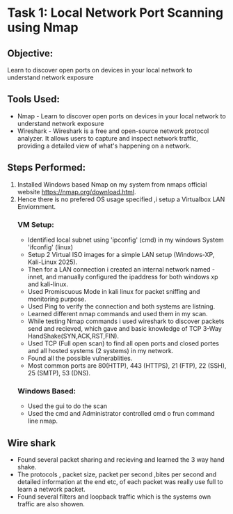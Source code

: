 # Task 1: Local Network Port Scanning using Nmap

## Objective:
Learn to discover open ports on devices in your local network to understand
network exposure

## Tools Used:
- Nmap - Learn to discover open ports on devices in your local network to understand
network exposure
- Wireshark - Wireshark is a free and open-source network protocol analyzer. It allows users to capture and inspect network traffic, providing a detailed view of what's happening on a network. 

## Steps Performed:
1. Installed Windows based Nmap on my system from nmaps official website https://nmap.org/download.html.
2. Hence there is no prefered OS usage specified ,i setup a Virtualbox LAN Enviornment.
   ### VM Setup:
   - Identified local subnet using 'ipconfig' (cmd) in my windows System 'ifconfig' (linux)
   - Setup 2 Virtual ISO images for a simple LAN setup (Windows-XP, Kali-Linux 2025).
   - Then for a LAN connection i created an internal network named -innet, and manually configured the ipaddress for both windows xp and kali-linux.
   - Used Promiscuous Mode in kali linux for packet sniffing and monitoring purpose.
   - Used Ping to verify the connection and both systems are listning.
   - Learned different nmap commands and used them in my scan.
   - While testing Nmap commands i used wireshark to discover packets send and recieved, which gave and basic knowledge of TCP 3-Way HandShake(SYN,ACK,RST,FIN).
   - Used TCP (Full open scan) to find all open ports and closed portes and all hosted systems (2 systems) in my network.
   - Found all the possible vulnerablities.
   - Most common ports are 80(HTTP), 443 (HTTPS),  21 (FTP), 22 (SSH), 25 (SMTP), 53 (DNS).
   ### Windows Based:
   - Used the gui to do the scan
   - Used the cmd and Administrator controlled cmd o frun command line nmap.
## Wire shark
- Found several packet sharing and recieving and learned the 3 way hand shake.
- The protocols , packet size, packet per second ,bites per second and detailed information at the end etc, of each packet was really use full to learn a network packet.
- Found several filters and loopback traffic which is the systems own traffic are also showen.
